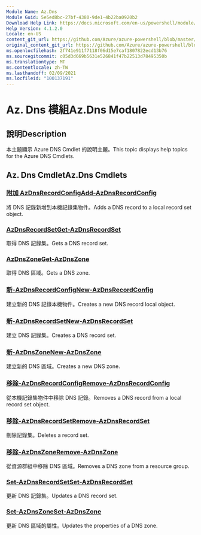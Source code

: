 ```yaml
---
Module Name: Az.Dns
Module Guid: 5e5ed8bc-27bf-4380-9de1-4b22ba0920b2
Download Help Link: https://docs.microsoft.com/en-us/powershell/module/az.dns
Help Version: 4.1.2.0
Locale: en-US
content_git_url: https://github.com/Azure/azure-powershell/blob/master/src/Dns/Dns/help/Az.DNS.md
original_content_git_url: https://github.com/Azure/azure-powershell/blob/master/src/Dns/Dns/help/Az.DNS.md
ms.openlocfilehash: 2f741e911f7118f06d15e7caf1807822ecd13b76
ms.sourcegitcommit: c05d3d669b5631e526841f47b22513d78495350b
ms.translationtype: MT
ms.contentlocale: zh-TW
ms.lasthandoff: 02/09/2021
ms.locfileid: "100137191"
---
```

# <span data-ttu-id="7ea22-101">Az. Dns 模組</span><span class="sxs-lookup"><span data-stu-id="7ea22-101">Az.Dns Module</span></span>
## <span data-ttu-id="7ea22-102">說明</span><span class="sxs-lookup"><span data-stu-id="7ea22-102">Description</span></span>
<span data-ttu-id="7ea22-103">本主題顯示 Azure DNS Cmdlet 的說明主題。</span><span class="sxs-lookup"><span data-stu-id="7ea22-103">This topic displays help topics for the Azure DNS Cmdlets.</span></span>

## <span data-ttu-id="7ea22-104">Az. Dns Cmdlet</span><span class="sxs-lookup"><span data-stu-id="7ea22-104">Az.Dns Cmdlets</span></span>
### [<span data-ttu-id="7ea22-105">附加 AzDnsRecordConfig</span><span class="sxs-lookup"><span data-stu-id="7ea22-105">Add-AzDnsRecordConfig</span></span>](Add-AzDnsRecordConfig.md)
<span data-ttu-id="7ea22-106">將 DNS 記錄新增到本機記錄集物件。</span><span class="sxs-lookup"><span data-stu-id="7ea22-106">Adds a DNS record to a local record set object.</span></span>

### [<span data-ttu-id="7ea22-107">AzDnsRecordSet</span><span class="sxs-lookup"><span data-stu-id="7ea22-107">Get-AzDnsRecordSet</span></span>](Get-AzDnsRecordSet.md)
<span data-ttu-id="7ea22-108">取得 DNS 記錄集。</span><span class="sxs-lookup"><span data-stu-id="7ea22-108">Gets a DNS record set.</span></span>

### [<span data-ttu-id="7ea22-109">AzDnsZone</span><span class="sxs-lookup"><span data-stu-id="7ea22-109">Get-AzDnsZone</span></span>](Get-AzDnsZone.md)
<span data-ttu-id="7ea22-110">取得 DNS 區域。</span><span class="sxs-lookup"><span data-stu-id="7ea22-110">Gets a DNS zone.</span></span>

### [<span data-ttu-id="7ea22-111">新-AzDnsRecordConfig</span><span class="sxs-lookup"><span data-stu-id="7ea22-111">New-AzDnsRecordConfig</span></span>](New-AzDnsRecordConfig.md)
<span data-ttu-id="7ea22-112">建立新的 DNS 記錄本機物件。</span><span class="sxs-lookup"><span data-stu-id="7ea22-112">Creates a new DNS record local object.</span></span>

### [<span data-ttu-id="7ea22-113">新-AzDnsRecordSet</span><span class="sxs-lookup"><span data-stu-id="7ea22-113">New-AzDnsRecordSet</span></span>](New-AzDnsRecordSet.md)
<span data-ttu-id="7ea22-114">建立 DNS 記錄集。</span><span class="sxs-lookup"><span data-stu-id="7ea22-114">Creates a DNS record set.</span></span>

### [<span data-ttu-id="7ea22-115">新-AzDnsZone</span><span class="sxs-lookup"><span data-stu-id="7ea22-115">New-AzDnsZone</span></span>](New-AzDnsZone.md)
<span data-ttu-id="7ea22-116">建立新的 DNS 區域。</span><span class="sxs-lookup"><span data-stu-id="7ea22-116">Creates a new DNS zone.</span></span>

### [<span data-ttu-id="7ea22-117">移除-AzDnsRecordConfig</span><span class="sxs-lookup"><span data-stu-id="7ea22-117">Remove-AzDnsRecordConfig</span></span>](Remove-AzDnsRecordConfig.md)
<span data-ttu-id="7ea22-118">從本機記錄集物件中移除 DNS 記錄。</span><span class="sxs-lookup"><span data-stu-id="7ea22-118">Removes a DNS record from a local record set object.</span></span>

### [<span data-ttu-id="7ea22-119">移除-AzDnsRecordSet</span><span class="sxs-lookup"><span data-stu-id="7ea22-119">Remove-AzDnsRecordSet</span></span>](Remove-AzDnsRecordSet.md)
<span data-ttu-id="7ea22-120">刪除記錄集。</span><span class="sxs-lookup"><span data-stu-id="7ea22-120">Deletes a record set.</span></span>

### [<span data-ttu-id="7ea22-121">移除-AzDnsZone</span><span class="sxs-lookup"><span data-stu-id="7ea22-121">Remove-AzDnsZone</span></span>](Remove-AzDnsZone.md)
<span data-ttu-id="7ea22-122">從資源群組中移除 DNS 區域。</span><span class="sxs-lookup"><span data-stu-id="7ea22-122">Removes a DNS zone from a resource group.</span></span>

### [<span data-ttu-id="7ea22-123">Set-AzDnsRecordSet</span><span class="sxs-lookup"><span data-stu-id="7ea22-123">Set-AzDnsRecordSet</span></span>](Set-AzDnsRecordSet.md)
<span data-ttu-id="7ea22-124">更新 DNS 記錄集。</span><span class="sxs-lookup"><span data-stu-id="7ea22-124">Updates a DNS record set.</span></span>

### [<span data-ttu-id="7ea22-125">Set-AzDnsZone</span><span class="sxs-lookup"><span data-stu-id="7ea22-125">Set-AzDnsZone</span></span>](Set-AzDnsZone.md)
<span data-ttu-id="7ea22-126">更新 DNS 區域的屬性。</span><span class="sxs-lookup"><span data-stu-id="7ea22-126">Updates the properties of a DNS zone.</span></span>

